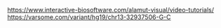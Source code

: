 https://www.interactive-biosoftware.com/alamut-visual/video-tutorials/
https://varsome.com/variant/hg19/chr13-32937506-G-C
